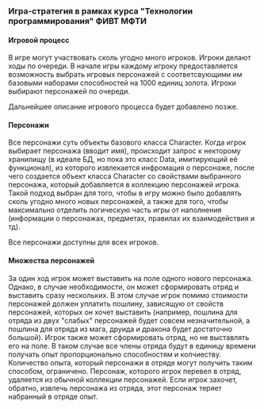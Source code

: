 
### Игра-стратегия в рамках курса "Технологии программирования" ФИВТ МФТИ

#### Игровой процесс
В игре могут участвовать сколь угодно много игроков. Игроки делают ходы по очереди.
В начале игры каждому игроку предоставляется возможность выбрать игровых персонажей с соответсвующими им
базовыми наборами способностей на 1000 единиц золота. Игроки выбирают персонажей по очереди.

Дальнейшее описание игрового процесса будет добавлено позже. 

#### Персонажи
Все персонажи суть объекты базового класса Character. Когда игрок выбирает персонажа (вводит имя), 
происходит запрос к некторому хранилищу (в идеале БД, но пока это класс Data, имитирующий её функционал), из которого извлекается инфромация о персонаже, 
после чего создается объект класса Character со свойствами выбранного персонажа, который добавляется в коллекцию 
персонажей игрока. Такой подход выбран для того, чтобы в игру можно было добавлять сколь угодно много новых персонажей,
а также для того, чтобы максимально отделить логическую часть игры от наполнения (информации о персонажах, предметах, правилах их взаимодействия и тд).

Все персонажи доступны для всех игроков.

#### Множества персонажей
За один ход игрок может выставить на поле одного нового персонажа. Однако, в случае необходимости, он может сформировать отряд и выставить сразу нескольких.
В этом случае игрок помимо стоимости персонажей должен уплатить пошлину, зависящую от свойств персонажей, которых он хочет выставить (например, пошлина для отряда
из двух "слабых" персонажей будет совсем незначительной, а пошлина для отряда из мага, друида и дракона будет достаточно большой). 
Игрок также может сформировать отряд, но не выставлять его на поле. В таком случае все члены отряда будут в единицу времени получать опыт пропорционально способностям и колчиеству. Количество опыта, который персонажи в отряде могут получить таким способом, ограничено. 
Персонаж, которого игрок перевел в отряд, удаляется из обычной коллекции персонажей. 
Если игрок захочет, обратно, извлечь персонажа из отряда, этот персонаж теряет набранный в отряде опыт.

